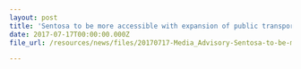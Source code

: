 ```yaml
---
layout: post
title: 'Sentosa to be more accessible with expansion of public transport network into the island'
date: 2017-07-17T00:00:00.000Z
file_url: /resources/news/files/20170717-Media_Advisory-Sentosa-to-be-more-accessible-to-guests-with-exp.pdf

---
```



